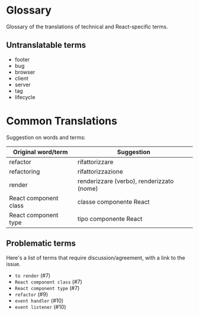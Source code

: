 # Glossary 

Glossary of the translations of technical and React-specific terms.

## Untranslatable terms
- footer
- bug
- browser
- client
- server
- tag
- lifecycle

# Common Translations

Suggestion on words and terms:

| Original word/term | Suggestion | 
| ------------------ | ---------- |
| refactor | rifattorizzare | 
| refactoring | rifattorizzazione |
| render | renderizzare (verbo), renderizzato (nome) |
| React component class | classe componente React |
| React component type | tipo componente React |

## Problematic terms

Here's a list of terms that require discussion/agreement, with a link to the issue.

- `to render` (#7)
- `React component class` (#7)
- `React component type` (#7)
- `refactor` (#9)
- `event handler` (#10)
- `event listener` (#10)
